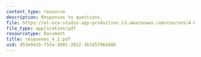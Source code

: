 ```yaml
---
content_type: resource
description: Responses to questions.
file: https://ol-ocw-studio-app-production.s3.amazonaws.com/courses/4-645-selected-topics-in-architecture-architecture-from-1750-to-the-present-fall-2004/d53e041bf55a368128223b1d57964d8b_responses_4_2.pdf
file_type: application/pdf
resourcetype: Document
title: responses_4_2.pdf
uid: d53e041b-f55a-3681-2822-3b1d57964d8b
---
```

